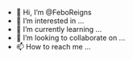 - 👋 Hi, I’m @FeboReigns
- 👀 I’m interested in ...
- 🌱 I’m currently learning ...
- 💞️ I’m looking to collaborate on ...
- 📫 How to reach me ...

<!---
FeboReigns/FeboReigns is a ✨ special ✨ repository because its `README.md` (this file) appears on your GitHub profile.
You can click the Preview link to take a look at your changes.
--->
